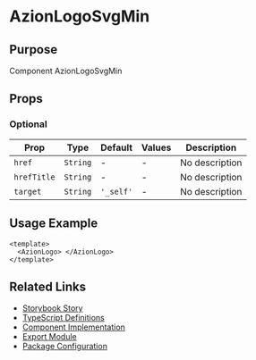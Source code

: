 # AzionLogoSvgMin

## Purpose

Component AzionLogoSvgMin

## Props

### Optional

| Prop        | Type     | Default   | Values | Description    |
| ----------- | -------- | --------- | ------ | -------------- |
| `href`      | `String` | -         | -      | No description |
| `hrefTitle` | `String` | -         | -      | No description |
| `target`    | `String` | `'_self'` | -      | No description |

## Usage Example

```vue
<template>
  <AzionLogo> </AzionLogo>
</template>
```

## Related Links

- [Storybook Story](../src/stories/elements/azionlogo.stories.js)
- [TypeScript Definitions](./AzionLogo.d.ts)
- [Component Implementation](./AzionLogo.vue)
- [Export Module](./azionlogo.js)
- [Package Configuration](./package.json)
